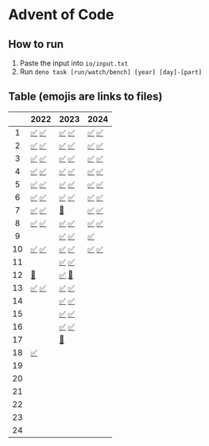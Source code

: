 # Advent of Code

## How to run

1. Paste the input into `io/input.txt`
2. Run `deno task [run/watch/bench] [year] [day]-[part]`

## Table (emojis are links to files)

|     | 2022                                      | 2023                                      | 2024                                      |
| :-: | ----------------------------------------- | ----------------------------------------- | ----------------------------------------- |
|  1  | [✅](./2022/1-1.ts) [✅](./2022/1-2.ts)   | [✅](./2023/1-1.ts) [✅](./2023/1-2.ts)   | [✅](./2024/1-1.ts) [✅](./2024/1-2.ts)   |
|  2  | [✅](./2022/2-1.ts) [✅](./2022/2-2.ts)   | [✅](./2023/2-1.ts) [✅](./2023/2-2.ts)   | [✅](./2024/2-1.ts) [✅](./2024/2-2.ts)   |
|  3  | [✅](./2022/3-1.ts) [✅](./2022/3-2.ts)   | [✅](./2023/3-1.ts) [✅](./2023/3-2.ts)   | [✅](./2024/3-1.ts) [✅](./2024/3-2.ts)   |
|  4  | [✅](./2022/4-1.ts) [✅](./2022/4-2.ts)   | [✅](./2023/4-1.ts) [✅](./2023/4-2.ts)   | [✅](./2024/4-1.ts) [✅](./2024/4-2.ts)   |
|  5  | [✅](./2022/5-1.ts) [✅](./2022/5-2.ts)   | [✅](./2023/5-1.ts) [✅](./2023/5-2.ts)   | [✅](./2024/5-1.ts) [✅](./2024/5-2.ts)   |
|  6  | [✅](./2022/6-1.ts) [✅](./2022/6-2.ts)   | [✅](./2023/6-1.ts) [✅](./2023/6-2.ts)   | [✅](./2024/6-1.ts) [✅](./2024/6-2.ts)   |
|  7  | [✅](./2022/7-1.ts) [✅](./2022/7-2.ts)   | [🔴](./2023/7-1.ts)                       | [✅](./2024/7-1.ts) [✅](./2024/7-2.ts)   |
|  8  | [✅](./2022/8-1.ts) [✅](./2022/8-2.ts)   | [✅](./2023/8-1.ts) [✅](./2023/8-2.ts)   | [✅](./2024/8-1.ts) [✅](./2024/8-2.ts)   |
|  9  |                                           | [✅](./2023/9-1.ts) [✅](./2023/9-2.ts)   | [✅](./2024/9-1.ts)                       |
| 10  | [✅](./2022/10-1.ts) [✅](./2022/10-2.ts) | [✅](./2023/10-1.ts) [✅](./2023/10-2.ts) | [✅](./2024/10-1.ts) [✅](./2024/10-2.ts) |
| 11  |                                           | [✅](./2023/11-1.ts) [✅](./2023/11-2.ts) |
| 12  | [🔴](./2022/12-1.ts)                      | [✅](./2023/12-1.ts) [🔴](./2023/12-2.ts) |
| 13  | [✅](./2022/13-1.ts) [✅](./2022/13-2.ts) | [✅](./2023/13-1.ts) [✅](./2023/13-2.ts) |
| 14  |                                           | [✅](./2023/14-1.ts) [✅](./2023/14-2.ts) |
| 15  |                                           | [✅](./2023/15-1.ts) [✅](./2023/15-2.ts) |
| 16  |                                           | [✅](./2023/16-1.ts) [✅](./2023/16-2.ts) |
| 17  |                                           | [🔴](./2023/17-1.ts)                      |
| 18  | [✅](./2022/18-1.ts)                      |                                           |
| 19  |                                           |                                           |
| 20  |                                           |                                           |
| 21  |                                           |                                           |
| 22  |                                           |                                           |
| 23  |                                           |                                           |
| 24  |                                           |                                           |
